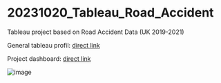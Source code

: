 # 20231020_Tableau_Road_Accident
Tableau project based on Road Accident Data (UK 2019-2021)

General tableau profil:
[direct link](https://public.tableau.com/app/profile/alexis)

Project dashboard:
[direct link](https://public.tableau.com/app/profile/alexis/viz/US-Accidents/Dashboard1)

![image](https://github.com/jaguara01/20231020_Tableau_Road_Accident/assets/134049731/b1673353-bd4f-4577-acb2-240b428935fb)
